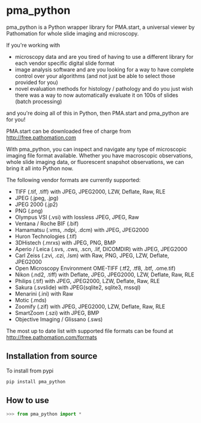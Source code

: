 # pma_python
pma_python is a Python wrapper library for PMA.start, 
a universal viewer by Pathomation for whole slide imaging and microscopy.

If you're working with

* microscopy data and are you tired of having to use a different 
library for each vendor specific digital slide format
* image analysis software and are you looking for a way to have 
complete control over your algorithms (and not just be able to 
select those provided for you)
* novel evaluation methods for histology / pathology and do you 
just wish there was a way to now automatically evaluate it on 
100s of slides (batch processing)

and you're doing all of this in Python, then PMA.start and 
pma_python are for you! 

PMA.start can be downloaded free of charge from http://free.pathomation.com

With pma_python, you can inspect and navigate any type of 
microscopic imaging file format available. Whether you have 
macroscopic observations, whole slide imaging data, or fluorescent 
snapshot observations, we can bring it all into Python now.

The following vendor formats are currently supported:

* TIFF (.tif, .tiff) with JPEG, JPEG2000, LZW, Deflate, Raw, RLE		
* JPEG (.jpeg, .jpg)
* JPEG 2000 (.jp2)
* PNG (.png)
* Olympus VSI (.vsi) with lossless JPEG, JPEG, Raw
* Ventana / Roche BIF (.bif)
* Hamamatsu (.vms, .ndpi, .dcm) with JPEG, JPEG2000
* Huron Technologies (.tif)
* 3DHistech (.mrxs) with JPEG, PNG, BMP
* Aperio / Leica (.svs, .cws, .scn, .lif, DICOMDIR) with JPEG, JPEG2000
* Carl Zeiss (.zvi, .czi, .lsm) with Raw, PNG, JPEG, LZW, Deflate, JPEG2000	
* Open Microscopy Environment OME-TIFF (.tf2, .tf8, .btf, .ome.tif)
* Nikon (.nd2, .tiff) with Deflate, JPEG, JPEG2000, LZW, Deflate, Raw, RLE	
* Philips (.tif) with JPEG, JPEG2000, LZW, Deflate, Raw, RLE		
* Sakura (.svslide) with JPEG(sqlite2, sqlite3, mssql)
* Menarini (.ini) with Raw
* Motic (.mds) 
* Zoomify (.zif) with JPEG, JPEG2000, LZW, Deflate, Raw, RLE
* SmartZoom	(.szi) with JPEG, BMP
* Objective Imaging / Glissano (.sws)

The most up to date list with supported file formats can be found at
http://free.pathomation.com/formats

## Installation from source
To install from pypi
```sh
pip install pma_python
```


## How to use
```python
>>> from pma_python import *
```
